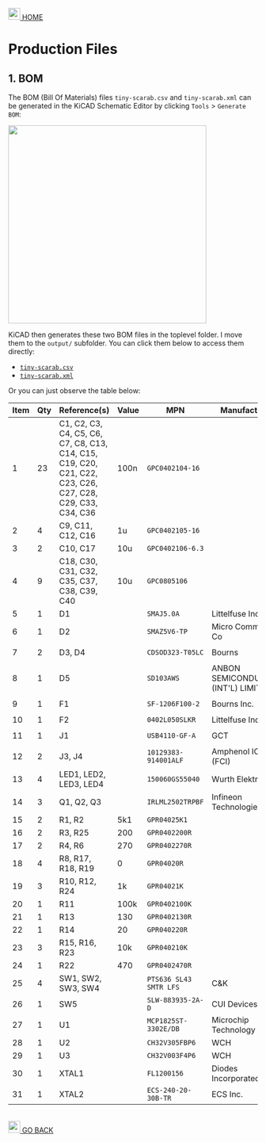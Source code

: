 <a href="../README.md"><img width="24" src="https://github.com/Embeetle/tiny-scarab/assets/19362684/640d8577-87b5-481d-8511-f9ecea8db5e7"> HOME</a>

# Production Files

## 1. BOM

The BOM (Bill Of Materials) files `tiny-scarab.csv` and `tiny-scarab.xml` can be generated in the KiCAD Schematic Editor by clicking `Tools` > `Generate BOM`:

<img width="400" src="https://github.com/Embeetle/tiny-scarab/assets/19362684/a2b37f38-c881-4602-8dc7-6ffaf24ca673">

KiCAD then generates these two BOM files in the toplevel folder. I move them to the `output/` subfolder. You can click them below to access them directly:

- [`tiny-scarab.csv`](output/tiny-scarab.csv)
- [`tiny-scarab.xml`](output/tiny-scarab.xml)

Or you can just observe the table below:


| **Item** | **Qty** | **Reference(s)**                                                                                          | **Value** | **MPN**                | **Manufacturer**                    | **SPN**                   | **Supplier** |
|----------|---------|-----------------------------------------------------------------------------------------------------------|-----------|------------------------|-------------------------------------|---------------------------|--------------|
| 1        | 23      | C1, C2, C3, C4, C5, C6, C7, C8, C13, C14, C15, C19, C20, C21, C22, C23, C26, C27, C28, C29, C33, C34, C36 | 100n      | `GPC0402104-16`        |                                     |                           |              |
| 2        | 4       | C9, C11, C12, C16                                                                                         | 1u        | `GPC0402105-16`        |                                     |                           |              |
| 3        | 2       | C10, C17                                                                                                  | 10u       | `GPC0402106-6.3`       |                                     |                           |              |
| 4        | 9       | C18, C30, C31, C32, C35, C37, C38, C39, C40                                                               | 10u       | `GPC0805106`           |                                     |                           |              |
| 5        | 1       | D1                                                                                                        |           | `SMAJ5.0A`             | Littelfuse Inc.                     | `SMAJ5.0ALFTR-ND`         | DigiKey      |
| 6        | 1       | D2                                                                                                        |           | `SMAZ5V6-TP`           | Micro Commercial Co                 | `SMAZ5V6-TPMSTR-ND`       | DigiKey      |
| 7        | 2       | D3, D4                                                                                                    |           | `CDSOD323-T05LC`       | Bourns                              | `CDSOD323-T05LCTR-ND`     | DigiKey      |
| 8        | 1       | D5                                                                                                        |           | `SD103AWS`             | ANBON SEMICONDUCTOR (INT'L) LIMITED | `4530-SD103AWSTR-ND`      | DigiKey      |
| 9        | 1       | F1                                                                                                        |           | `SF-1206F100-2`        | Bourns Inc.                         | `SF-1206F100-2TR-ND`      | DigiKey      |
| 10       | 1       | F2                                                                                                        |           | `0402L050SLKR`         | Littelfuse Inc.                     | `F5759TR-ND`              | DigiKey      |
| 11       | 1       | J1                                                                                                        |           | `USB4110-GF-A`         | GCT                                 | `2073-USB4110-GF-A-2-ND`  | DigiKey      |
| 12       | 2       | J3, J4                                                                                                    |           | `10129383-914001ALF`   | Amphenol ICC (FCI)                  | `10129383-914001ALF-ND`   | DigiKey      |
| 13       | 4       | LED1, LED2, LED3, LED4                                                                                    |           | `150060GS55040`        | Wurth Elektronik                    | `732-12014-2-ND`          | DigiKey      |
| 14       | 3       | Q1, Q2, Q3                                                                                                |           | `IRLML2502TRPBF`       | Infineon Technologies               | `IRLML2502TRPBFTR-ND`     | DigiKey      |
| 15       | 2       | R1, R2                                                                                                    | 5k1       | `GPR04025K1`           |                                     |                           |              |
| 16       | 2       | R3, R25                                                                                                   | 200       | `GPR0402200R`          |                                     |                           |              |
| 17       | 2       | R4, R6                                                                                                    | 270       | `GPR0402270R`          |                                     |                           |              |
| 18       | 4       | R8, R17, R18, R19                                                                                         | 0         | `GPR04020R`            |                                     |                           |              |
| 19       | 3       | R10, R12, R24                                                                                             | 1k        | `GPR04021K`            |                                     |                           |              |
| 20       | 1       | R11                                                                                                       | 100k      | `GPR0402100K`          |                                     |                           |              |
| 21       | 1       | R13                                                                                                       | 130       | `GPR0402130R`          |                                     |                           |              |
| 22       | 1       | R14                                                                                                       | 20        | `GPR040220R`           |                                     |                           |              |
| 23       | 3       | R15, R16, R23                                                                                             | 10k       | `GPR040210K`           |                                     |                           |              |
| 24       | 1       | R22                                                                                                       | 470       | `GPR0402470R`          |                                     |                           |              |
| 25       | 4       | SW1, SW2, SW3, SW4                                                                                        |           | `PTS636 SL43 SMTR LFS` | C&K                                 | `CKN12309-2-ND`           | DigiKey      |
| 26       | 1       | SW5                                                                                                       |           | `SLW-883935-2A-D`      | CUI Devices                         | `2223-SLW-883935-2A-D-ND` | DigiKey      |
| 27       | 1       | U1                                                                                                        |           | `MCP1825ST-3302E/DB`   | Microchip Technology                | `MCP1825ST-3302E/DBTR-ND` | DigiKey      |
| 28       | 1       | U2                                                                                                        |           | `CH32V305FBP6`         | WCH                                 | `1005004329064488`        | AliExpress   |
| 29       | 1       | U3                                                                                                        |           | `CH32V003F4P6`         | WCH                                 | `1005005036714708`        | AliExpress   |
| 30       | 1       | XTAL1                                                                                                     |           | `FL1200156`            | Diodes Incorporated                 | `FL1200156-ND`            | DigiKey      |
| 31       | 1       | XTAL2                                                                                                     |           | `ECS-240-20-30B-TR`    | ECS Inc.                            | `XC1122TR-ND`             | DigiKey      |

&nbsp;<br>
<a href="../README.md#index"><img width="24" src="https://github.com/Embeetle/tiny-scarab/assets/19362684/7eef998b-278f-46d1-8f7c-8e4333ccd19c"> GO BACK</a>
